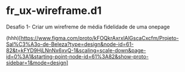 # fr_ux-wireframe.d1
Desafio 1- Criar um wirefreme de média fidelidade de uma onepage 

(hhh)[https://www.figma.com/proto/kFOQkrAxrxlAlGscaCxcfm/Projeto-Sal%C3%A3o-de-Beleza?type=design&node-id=61-82&t=kFYD9HjLNnNx6xvQ-1&scaling=scale-down&page-id=0%3A1&starting-point-node-id=61%3A82&show-proto-sidebar=1&mode=design]
